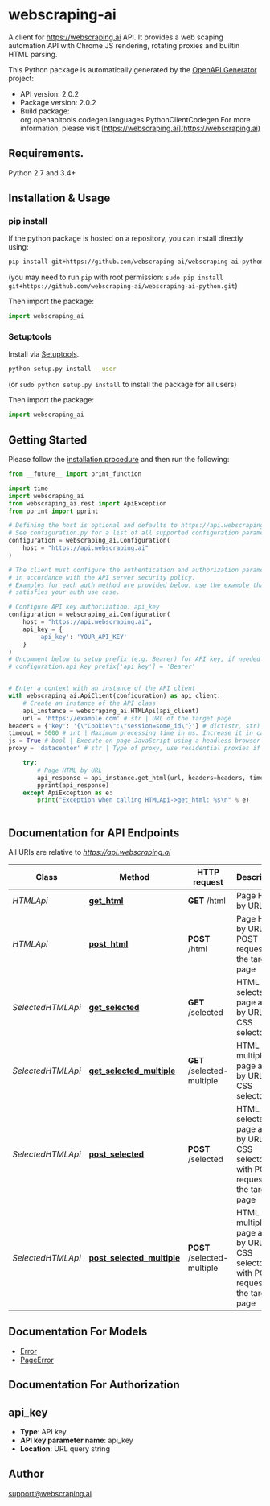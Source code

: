 # webscraping-ai
A client for https://webscraping.ai API. It provides a web scaping automation API with Chrome JS rendering, rotating proxies and builtin HTML parsing.

This Python package is automatically generated by the [OpenAPI Generator](https://openapi-generator.tech) project:

- API version: 2.0.2
- Package version: 2.0.2
- Build package: org.openapitools.codegen.languages.PythonClientCodegen
For more information, please visit [https://webscraping.ai](https://webscraping.ai)

## Requirements.

Python 2.7 and 3.4+

## Installation & Usage
### pip install

If the python package is hosted on a repository, you can install directly using:

```sh
pip install git+https://github.com/webscraping-ai/webscraping-ai-python.git
```
(you may need to run `pip` with root permission: `sudo pip install git+https://github.com/webscraping-ai/webscraping-ai-python.git`)

Then import the package:
```python
import webscraping_ai
```

### Setuptools

Install via [Setuptools](http://pypi.python.org/pypi/setuptools).

```sh
python setup.py install --user
```
(or `sudo python setup.py install` to install the package for all users)

Then import the package:
```python
import webscraping_ai
```

## Getting Started

Please follow the [installation procedure](#installation--usage) and then run the following:

```python
from __future__ import print_function

import time
import webscraping_ai
from webscraping_ai.rest import ApiException
from pprint import pprint

# Defining the host is optional and defaults to https://api.webscraping.ai
# See configuration.py for a list of all supported configuration parameters.
configuration = webscraping_ai.Configuration(
    host = "https://api.webscraping.ai"
)

# The client must configure the authentication and authorization parameters
# in accordance with the API server security policy.
# Examples for each auth method are provided below, use the example that
# satisfies your auth use case.

# Configure API key authorization: api_key
configuration = webscraping_ai.Configuration(
    host = "https://api.webscraping.ai",
    api_key = {
        'api_key': 'YOUR_API_KEY'
    }
)
# Uncomment below to setup prefix (e.g. Bearer) for API key, if needed
# configuration.api_key_prefix['api_key'] = 'Bearer'


# Enter a context with an instance of the API client
with webscraping_ai.ApiClient(configuration) as api_client:
    # Create an instance of the API class
    api_instance = webscraping_ai.HTMLApi(api_client)
    url = 'https://example.com' # str | URL of the target page
headers = {'key': '{\"Cookie\":\"session=some_id\"}'} # dict(str, str) | HTTP headers to pass to the target page. Can be specified either via a nested query parameter (...&headers[One]=value1&headers=[Another]=value2) or as a JSON encoded object (...&headers={\"One\": \"value1\", \"Another\": \"value2\"}) (optional)
timeout = 5000 # int | Maximum processing time in ms. Increase it in case of timeout errors (5000 by default, maximum is 30000) (optional) (default to 5000)
js = True # bool | Execute on-page JavaScript using a headless browser (true by default), costs 2 requests (optional) (default to True)
proxy = 'datacenter' # str | Type of proxy, use residential proxies if your site restricts traffic from datacenters (datacenter by default) (optional) (default to 'datacenter')

    try:
        # Page HTML by URL
        api_response = api_instance.get_html(url, headers=headers, timeout=timeout, js=js, proxy=proxy)
        pprint(api_response)
    except ApiException as e:
        print("Exception when calling HTMLApi->get_html: %s\n" % e)
    
```

## Documentation for API Endpoints

All URIs are relative to *https://api.webscraping.ai*

Class | Method | HTTP request | Description
------------ | ------------- | ------------- | -------------
*HTMLApi* | [**get_html**](docs/HTMLApi.md#get_html) | **GET** /html | Page HTML by URL
*HTMLApi* | [**post_html**](docs/HTMLApi.md#post_html) | **POST** /html | Page HTML by URL with POST request to the target page
*SelectedHTMLApi* | [**get_selected**](docs/SelectedHTMLApi.md#get_selected) | **GET** /selected | HTML of a selected page area by URL and CSS selector
*SelectedHTMLApi* | [**get_selected_multiple**](docs/SelectedHTMLApi.md#get_selected_multiple) | **GET** /selected-multiple | HTML of multiple page areas by URL and CSS selectors
*SelectedHTMLApi* | [**post_selected**](docs/SelectedHTMLApi.md#post_selected) | **POST** /selected | HTML of a selected page areas by URL and CSS selector, with POST request to the target page
*SelectedHTMLApi* | [**post_selected_multiple**](docs/SelectedHTMLApi.md#post_selected_multiple) | **POST** /selected-multiple | HTML of multiple page areas by URL and CSS selectors, with POST request to the target page


## Documentation For Models

 - [Error](docs/Error.md)
 - [PageError](docs/PageError.md)


## Documentation For Authorization


## api_key

- **Type**: API key
- **API key parameter name**: api_key
- **Location**: URL query string


## Author

support@webscraping.ai


